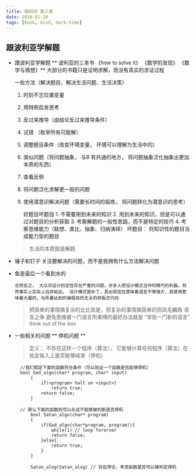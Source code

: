 ```yaml
---
title: 暗时间 第三章
date: 2016-01-10
tags: [book, mind, dark-time]
---
```


跟波利亚学解题
------------------------
* 跟波利亚学解题
  ** 波利亚的三本书 《how to solve it》 《数学的发现》 《数学与猜想》**
  大部分的书籍只是证明求解，而没有真实的求证过程

  一些方法（解决题目，解决生活问题、生活决策）
  1. 时刻不忘位置变量
  2. 用特例启发思考
  3. 反过来推导（由结论反过来推导条件）
  4. 试错 （枚举所有可能解）
  5. 调整题目条件（改变环境变量， 环境可以理解为生活中的）
  6. 类似问题（将问题抽象， 与8 有共通的地方， 将问题抽象泛化抽象出更加本质的东西）
  7. 查看反例
  8. 将问题泛化求解更一般的问题
  9. 使用潜意识解决问题（需要长时间的锻炼， 将问题转化为潜意识的思考）


        好题目坏题目
         1. 不需要用到未来的知识
         2. 用到未来的知识，但是可以通过对题目的分析获取
         3. 考察解题的一般性思路，而不是特定的技巧
         4. 考察思维能力（联想、类比、抽象、归纳演绎）
         坏题目：
         将知识性的题目当成能力型的题目

    > 生活的本质就是解题

* 锤子和钉子
  关注要解决的问题，而不是我拥有什么方法解决问题

* 鱼是最后一个看到水的
  ```
  总而言之， 大众对设计的定性存在严重的问题，许多人把设计模式当作时精巧的利器。然而事实上实际上远非如此， 设计模式是补丁，其出现往往意味着语言不够强大，其使用意味着大量的，与所要达到的编程目的无关的样板式代码

  ```
  > 把简单的事情搞复杂的比比皆是，把复杂的事情搞简单的则凤毛麟角
  语言之争
  > 避免思维被一门语言所束缚的最好办法就是   “学些一门新的语言”
  > think out of the box




* 一些相关的问题
  ** 停机问题 **
  > 定义： 不存在这样一个程序（算法）， 它能够计算任何程序（算法）在给定输入上是否能够结束（停机）

        //我们假定下面的函数符合条件（可以验证一个函数是否能够停机）
        bool God_algo(char* program, char* input)
            {
                if(<program> halt on <input>)
                    return true;
                return false;
            }

        // 那么下面的函数则可以永远不能够被判断是否停机
            bool Satan_algo(char* program)
            {
                if(God_algo(char*program, program)){
                    while(1) // loop forerver
                    return false;
                }else{
                    return true;
                }
            }

            Satan_alog(Satan_alog) // 存在悖论，考虑函数是否可以被判定停机
